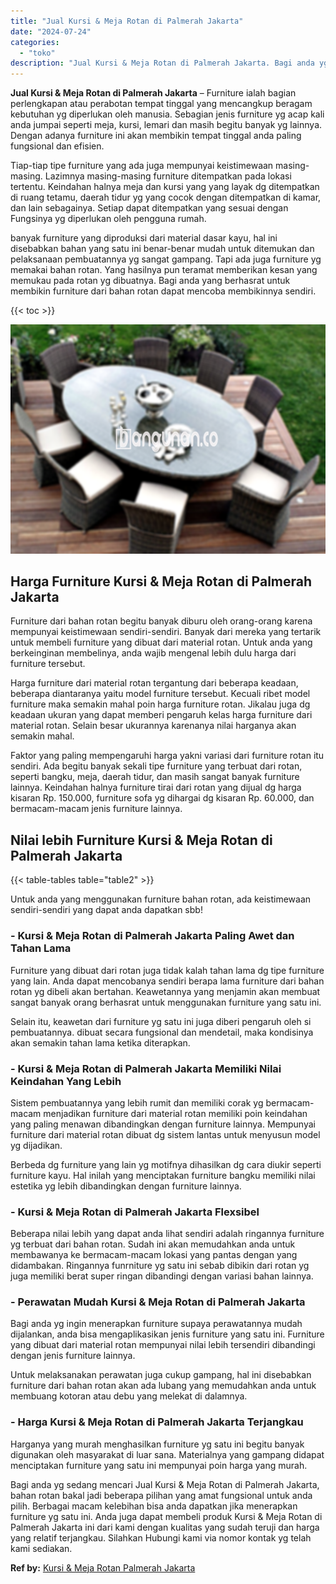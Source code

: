```yaml
---
title: "Jual Kursi & Meja Rotan di Palmerah Jakarta"
date: "2024-07-24"
categories: 
  - "toko"
description: "Jual Kursi & Meja Rotan di Palmerah Jakarta. Bagi anda yg sedang mencari Jual Kursi & Meja Rotan di Palmerah Jakarta, bahan rotan bakal jadi beberapa pilihan..."
---
```


**Jual Kursi & Meja Rotan di Palmerah Jakarta** – Furniture ialah bagian perlengkapan atau perabotan tempat tinggal yang mencangkup beragam kebutuhan yg diperlukan oleh manusia. Sebagian jenis furniture yg acap kali anda jumpai seperti meja, kursi, lemari dan masih begitu banyak yg lainnya. Dengan adanya furniture ini akan membikin tempat tinggal anda paling fungsional dan efisien.

Tiap-tiap tipe furniture yang ada juga mempunyai keistimewaan masing-masing. Lazimnya masing-masing furniture ditempatkan pada lokasi tertentu. Keindahan halnya meja dan kursi yang yang layak dg ditempatkan di ruang tetamu, daerah tidur yg yang cocok dengan ditempatkan di kamar, dan lain sebagainya. Setiap dapat ditempatkan yang sesuai dengan Fungsinya yg diperlukan oleh pengguna rumah.

banyak furniture yang diproduksi dari material dasar kayu, hal ini disebabkan bahan yang satu ini benar-benar mudah untuk ditemukan dan pelaksanaan pembuatannya yg sangat gampang. Tapi ada juga furniture yg memakai bahan rotan. Yang hasilnya pun teramat memberikan kesan yang memukau pada rotan yg dibuatnya. Bagi anda yang berhasrat untuk membikin furniture dari bahan rotan dapat mencoba membikinnya sendiri.

{{< toc >}}

![Jual Kursi & Meja Rotan di Palmerah Jakarta](/images/kursi-meja-rotan-murah10.png)

## Harga Furniture Kursi & Meja Rotan di Palmerah Jakarta

Furniture dari bahan rotan begitu banyak diburu oleh orang-orang karena mempunyai keistimewaan sendiri-sendiri. Banyak dari mereka yang tertarik untuk membeli furniture yang dibuat dari material rotan. Untuk anda yang berkeinginan membelinya, anda wajib mengenal lebih dulu harga dari furniture tersebut.

Harga furniture dari material rotan tergantung dari beberapa keadaan, beberapa diantaranya yaitu model furniture tersebut. Kecuali ribet model furniture maka semakin mahal poin harga furniture rotan. Jikalau juga dg keadaan ukuran yang dapat memberi pengaruh kelas harga furniture dari material rotan. Selain besar ukurannya karenanya nilai harganya akan semakin mahal.

Faktor yang paling mempengaruhi harga yakni variasi dari furniture rotan itu sendiri. Ada begitu banyak sekali tipe furniture yang terbuat dari rotan, seperti bangku, meja, daerah tidur, dan masih sangat banyak furniture lainnya. Keindahan halnya furniture tirai dari rotan yang dijual dg harga kisaran Rp. 150.000, furniture sofa yg dihargai dg kisaran Rp. 60.000, dan bermacam-macam jenis furniture lainnya.

## Nilai lebih Furniture Kursi & Meja Rotan di Palmerah Jakarta

{{< table-tables table="table2" >}}

Untuk anda yang menggunakan furniture bahan rotan, ada keistimewaan sendiri-sendiri yang dapat anda dapatkan sbb!

### \- Kursi & Meja Rotan di Palmerah Jakarta Paling Awet dan Tahan Lama

Furniture yang dibuat dari rotan juga tidak kalah tahan lama dg tipe furniture yang lain. Anda dapat mencobanya sendiri berapa lama furniture dari bahan rotan yg dibeli akan bertahan. Keawetannya yang menjamin akan membuat sangat banyak orang berhasrat untuk menggunakan furniture yang satu ini.

Selain itu, keawetan dari furniture yg satu ini juga diberi pengaruh oleh si pembuatannya. dibuat secara fungsional dan mendetail, maka kondisinya akan semakin tahan lama ketika diterapkan.

### \- Kursi & Meja Rotan di Palmerah Jakarta Memiliki Nilai Keindahan Yang Lebih

Sistem pembuatannya yang lebih rumit dan memiliki corak yg bermacam-macam menjadikan furniture dari material rotan memiliki poin keindahan yang paling menawan dibandingkan dengan furniture lainnya. Mempunyai furniture dari material rotan dibuat dg sistem lantas untuk menyusun model yg dijadikan.

Berbeda dg furniture yang lain yg motifnya dihasilkan dg cara diukir seperti furniture kayu. Hal inilah yang menciptakan furniture bangku memiliki nilai estetika yg lebih dibandingkan dengan furniture lainnya.

### \- Kursi & Meja Rotan di Palmerah Jakarta Flexsibel

Beberapa nilai lebih yang dapat anda lihat sendiri adalah ringannya furniture yg terbuat dari bahan rotan. Sudah ini akan memudahkan anda untuk membawanya ke bermacam-macam lokasi yang pantas dengan yang didambakan. Ringannya funrniture yg satu ini sebab dibikin dari rotan yg juga memiliki berat super ringan dibandingi dengan variasi bahan lainnya.

### \- Perawatan Mudah Kursi & Meja Rotan di Palmerah Jakarta

Bagi anda yg ingin menerapkan furniture supaya perawatannya mudah dijalankan, anda bisa mengaplikasikan jenis furniture yang satu ini. Furniture yang dibuat dari material rotan mempunyai nilai lebih tersendiri dibandingi dengan jenis furniture lainnya.

Untuk melaksanakan perawatan juga cukup gampang, hal ini disebabkan furniture dari bahan rotan akan ada lubang yang memudahkan anda untuk membuang kotoran atau debu yang melekat di dalamnya.

### \- Harga Kursi & Meja Rotan di Palmerah Jakarta Terjangkau

Harganya yang murah menghasilkan furniture yg satu ini begitu banyak digunakan oleh masyarakat di luar sana. Materialnya yang gampang didapat menciptakan furniture yang satu ini mempunyai poin harga yang murah.

Bagi anda yg sedang mencari Jual Kursi & Meja Rotan di Palmerah Jakarta, bahan rotan bakal jadi beberapa pilihan yang amat fungsional untuk anda pilih. Berbagai macam kelebihan bisa anda dapatkan jika menerapkan furniture yg satu ini. Anda juga dapat membeli produk Kursi & Meja Rotan di Palmerah Jakarta ini dari kami dengan kualitas yang sudah teruji dan harga yang relatif terjangkau. Silahkan Hubungi kami via nomor kontak yg telah kami sediakan.

**Ref by:** [Kursi & Meja Rotan Palmerah Jakarta](https://id.wikipedia.org/wiki/Kursi)
